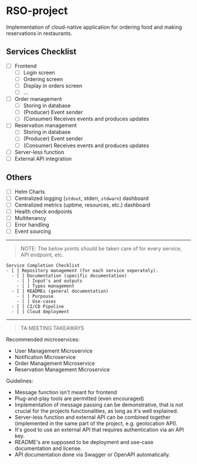 # RSO-project
Implementation of cloud-native application for ordering food and making reservations in restaurants. 

## Services Checklist
- [ ] Frontend
  - [ ] Login screen
  - [ ] Ordering screen
  - [ ] Display in orders screen
  - [ ] ...

- [ ] Order management
  - [ ] Storing in database
  - [ ] (Producer) Event sender
  - [ ] (Consumer) Receives events and produces updates

- [ ] Reservation management
  - [ ] Storing in database
  - [ ] (Producer) Event sender
  - [ ] (Consumer) Receives events and produces updates

- [ ] Server-less function
- [ ] External API integration

## Others
- [ ] Helm Charts
- [ ] Centralized logging (`stdout`, stderr, `stdwarn`) dashboard
- [ ] Centralized metrics (uptime, resources, etc.) dashboard
- [ ] Health check endpoints
- [ ] Multitenancy
- [ ] Error handling
- [ ] Event sourcing

---
> NOTE: The below points should be taken care of for every service, API endpoint, etc.
```
Service Completion Checklist
- [ ] Repository management (for each service seperately).
  - [ ] Documentation (specific documentation)
    - [ ] Input's and outputs
    - [ ] Types management
  - [ ] READMEs (general documentation)
    - [ ] Purpouse
    - [ ] Use-cases
  - [ ] CI/CD Pipeline
  - [ ] Cloud deployment
```
---
> TA MEETING TAKEAWAYS

Recommended microservices:
- User Management Microservice
- Notification Microservice
- Order Management Microservice
- Reservation Management Microservice

Guidelines:
- Message function isn't meant for frontend
- Plug-and-play tools are permitted (even encouraged)
- Implementation of message passing can be demonstrative, that is not crucial for the projects functionalities, as long as it's well explained.
- Server-less function and external API can be combined together (implemented in the same part of the project, e.g. geolocation API).
- It's good to use an external API that requires authentication via an API key.
- README's are supposed to be deployment and use-case documentation and license.
- API documentation done via Swagger or OpenAPI automatically.
